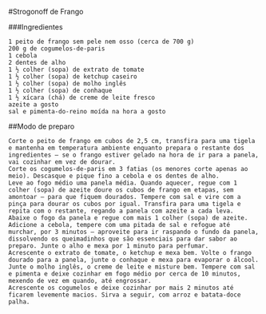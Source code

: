 #Strogonoff de Frango

###Ingredientes

    1 peito de frango sem pele nem osso (cerca de 700 g)
    200 g de cogumelos-de-paris
    1 cebola
    2 dentes de alho
    1 ½ colher (sopa) de extrato de tomate
    1 ½ colher (sopa) de ketchup caseiro
    1 ½ colher (sopa) de molho inglês
    1 ½ colher (sopa) de conhaque
    1 ½ xícara (chá) de creme de leite fresco
    azeite a gosto
    sal e pimenta-do-reino moída na hora a gosto 

##Modo de preparo

    Corte o peito de frango em cubos de 2,5 cm, transfira para uma tigela e mantenha em temperatura ambiente enquanto prepara o restante dos ingredientes – se o frango estiver gelado na hora de ir para a panela, vai cozinhar em vez de dourar.
    Corte os cogumelos-de-paris em 3 fatias (os menores corte apenas ao meio). Descasque e pique fino a cebola e os dentes de alho.
    Leve ao fogo médio uma panela média. Quando aquecer, regue com 1 colher (sopa) de azeite doure os cubos de frango em etapas, sem amontoar – para que fiquem dourados. Tempere com sal e vire com a pinça para dourar os cubos por igual. Transfira para uma tigela e repita com o restante, regando a panela com azeite a cada leva.
    Abaixe o fogo da panela e regue com mais 1 colher (sopa) de azeite. Adicione a cebola, tempere com uma pitada de sal e refogue até murchar, por 3 minutos – aproveite para ir raspando o fundo da panela, dissolvendo os queimadinhos que são essenciais para dar sabor ao preparo. Junte o alho e mexa por 1 minuto para perfumar. 
    Acrescente o extrato de tomate, o ketchup e mexa bem. Volte o frango dourado para a panela, junte o conhaque e mexa para evaporar o álcool. Junte o molho inglês, o creme de leite e misture bem. Tempere com sal e pimenta e deixe cozinhar em fogo médio por cerca de 10 minutos, mexendo de vez em quando, até engrossar.
    Acrescente os cogumelos e deixe cozinhar por mais 2 minutos até ficarem levemente macios. Sirva a seguir, com arroz e batata-doce palha.

